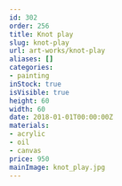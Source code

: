 ```yaml
---
id: 302
order: 256
title: Knot play
slug: knot-play
url: art-works/knot-play
aliases: []
categories:
- painting
inStock: true
isVisible: true
height: 60
width: 60
date: 2018-01-01T00:00:00Z
materials:
- acrylic
- oil
- canvas
price: 950
mainImage: knot_play.jpg
---
```

